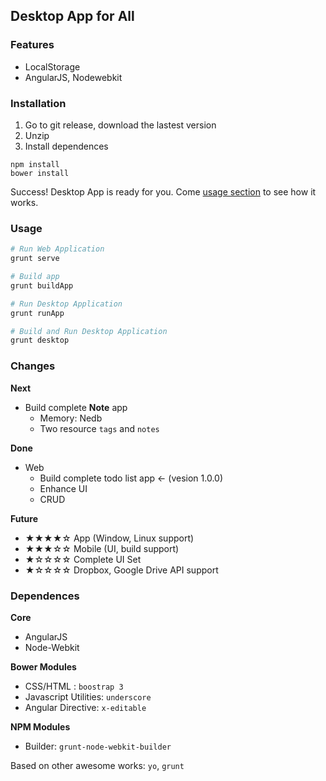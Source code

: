 ## Desktop App for All

### Features

* LocalStorage
* AngularJS, Nodewebkit

### Installation

1. Go to git release, download the lastest version
2. Unzip
3. Install dependences

```
npm install
bower install
```

Success! Desktop App is ready for you. Come [usage section](#usage) to see how it works.

### Usage

```sh
# Run Web Application 
grunt serve
```

```sh
# Build app 
grunt buildApp
```

```sh
# Run Desktop Application 
grunt runApp
```

```sh
# Build and Run Desktop Application 
grunt desktop 
```

### Changes

**Next**

* Build complete **Note** app
	* Memory: Nedb
	* Two resource `tags` and `notes`

**Done**

* Web
	* Build complete todo list app <- (vesion 1.0.0)
	* Enhance UI 
	* CRUD

**Future**

* ★★★★☆ App (Window, Linux support)
* ★★★☆☆ Mobile (UI, build support)
* ★☆☆☆☆ Complete UI Set
* ★☆☆☆☆ Dropbox, Google Drive API support 

### Dependences

**Core**

* AngularJS
* Node-Webkit

**Bower Modules**

* CSS/HTML : `boostrap 3`
* Javascript Utilities: `underscore`
* Angular Directive: `x-editable`

**NPM Modules**

* Builder: `grunt-node-webkit-builder`

Based on other awesome works: `yo`, `grunt`
